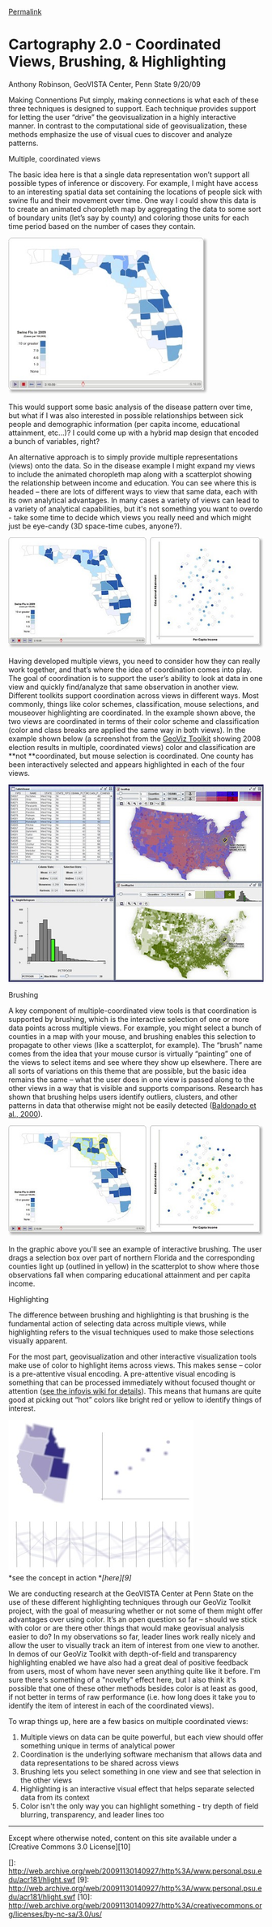 [Permalink](http://web.archive.org/web/20091130140927/http://cartography2.org/Chapters/page14/CoordinatedViews.html "Permalink to Cartography 2.0 - Coordinated Views, Brushing, & Highlighting")

# Cartography 2.0 - Coordinated Views, Brushing, & Highlighting

Anthony Robinson, GeoVISTA Center, Penn State
9/20/09

Making Connentions
Put simply, making connections is what each of these three techniques is designed to support. Each technique provides support for letting the user “drive” the geovisualization in a highly interactive manner. In contrast to the computational side of geovisualization, these methods emphasize the use of visual cues to discover and analyze patterns.

Multiple, coordinated views

The basic idea here is that a single data representation won’t support all possible types of inference or discovery. For example, I might have access to an interesting spatial data set containing the locations of people sick with swine flu and their movement over time. One way I could show this data is to create an animated choropleth map by aggregating the data to some sort of boundary units (let’s say by county) and coloring those units for each time period based on the number of cases they contain.

![CMV_Example_1](cartography2/images/CoordinatedViews/cmv_example_1.jpg)

This would support some basic analysis of the disease pattern over time, but what if I was also interested in possible relationships between sick people and demographic information (per capita income, educational attainment, etc…)? I could come up with a hybrid map design that encoded a bunch of variables, right?

An alternative approach is to simply provide multiple representations (views) onto the data. So in the disease example I might expand my views to include the animated choropleth map along with a scatterplot showing the relationship between income and education. You can see where this is headed – there are lots of different ways to view that same data, each with its own analytical advantages. In many cases a variety of views can lead to a variety of analytical capabilities, but it's not something you want to overdo - take some time to decide which views you really need and which might just be eye-candy (3D space-time cubes, anyone?).

![CMV_Example_2](cartography2/images/CoordinatedViews/cmv_example_2.jpg)  


Having developed multiple views, you need to consider how they can really work together, and that’s where the idea of coordination comes into play. The goal of coordination is to support the user’s ability to look at data in one view and quickly find/analyze that same observation in another view. Different toolkits support coordination across views in different ways. Most commonly, things like color schemes, classification, mouse selections, and mouseover highlighting are coordinated. In the example shown above, the two views are coordinated in terms of their color scheme and classification (color and class breaks are applied the same way in both views). In the example shown below (a screenshot from the [GeoViz Toolkit][3] showing 2008 election results in multiple, coordinated views) color and classification are **not **coordinated, but mouse selection is coordinated. One county has been interactively selected and appears highlighted in each of the four views.

![CMV_Example_GVT_Coordination](cartography2/images/CoordinatedViews/cmv_example_gvt_coordination.jpg)

Brushing  


  
A key component of multiple-coordinated view tools is that coordination is supported by brushing, which is the interactive selection of one or more data points across multiple views. For example, you might select a bunch of counties in a map with your mouse, and brushing enables this selection to propagate to other views (like a scatterplot, for example). The “brush” name comes from the idea that your mouse cursor is virtually “painting” one of the views to select items and see where they show up elsewhere. There are all sorts of variations on this theme that are possible, but the basic idea remains the same – what the user does in one view is passed along to the other views in a way that is visible and supports comparisons. Research has shown that brushing helps users identify outliers, clusters, and other patterns in data that otherwise might not be easily detected ([Baldonado et al., 2000][5]). 

![CMV_Example_3](cartography2/images/CoordinatedViews/cmv_example_3.jpg)  


In the graphic above you'll see an example of interactive brushing. The user drags a selection box over part of northern Florida and the corresponding counties light up (outlined in yellow) in the scatterplot to show where those observations fall when comparing educational attainment and per capita income. 

  
Highlighting  


  
The difference between brushing and highlighting is that brushing is the fundamental action of selecting data across multiple views, while highlighting refers to the visual techniques used to make those selections visually apparent.

For the most part, geovisualization and other interactive visualization tools make use of color to highlight items across views. This makes sense – color is a pre-attentive visual encoding. A pre-attentive visual encoding is something that can be processed immediately without focused thought or attention ([see the infovis wiki for details][7]). This means that humans are quite good at picking out “hot” colors like bright red or yellow to identify things of interest.

![Highlight_Example_1](cartography2/images/CoordinatedViews/highlight_example_1.jpg)  
*see the concept in action **[here][9]*

We are conducting research at the GeoVISTA Center at Penn State on the use of these different highlighting techniques through our GeoViz Toolkit project, with the goal of measuring whether or not some of them might offer advantages over using color. It’s an open question so far – should we stick with color or are there other things that would make geovisual analysis easier to do? In my observations so far, leader lines work really nicely and allow the user to visually track an item of interest from one view to another. In demos of our GeoViz Toolkit with depth-of-field and transparency highlighting enabled we have also had a great deal of positive feedback from users, most of whom have never seen anything quite like it before. I'm sure there's something of a "novelty" effect here, but I also think it's possible that one of these other methods besides color is at least as good, if not better in terms of raw performance (i.e. how long does it take you to identify the item of interest in each of the coordinated views).

To wrap things up, here are a few basics on multiple coordinated views:

1.  Multiple views on data can be quite powerful, but each view should offer something unique in terms of analytical power
2.  Coordination is the underlying software mechanism that allows data and data representations to be shared across views
3.  Brushing lets you select something in one view and see that selection in the other views
4.  Highlighting is an interactive visual effect that helps separate selected data from its context
5.  Color isn't the only way you can highlight something - try depth of field blurring, transparency, and leader lines too

* * *

Except where otherwise noted, content on this site available under a [Creative Commons 3.0 License][10]

 [1]: http://web.archive.org/web/20091130140927im_/http%3A/cartography2.org/Chapters/page14/files/cmv_example_1.jpg
 [2]: http://web.archive.org/web/20091130140927im_/http%3A/cartography2.org/Chapters/page14/files/cmv_example_2.jpg
 [3]: http://web.archive.org/web/20091130140927/http%3A/www.geovista.psu.edu/geoviztoolkit/
 [4]: http://web.archive.org/web/20091130140927im_/http%3A/cartography2.org/Chapters/page14/files/cmv_example_gvt_coordination.jpg
 [5]: /web/20091130140927/http://portal.acm.org/citation.cfm?id=345271
 [6]: http://web.archive.org/web/20091130140927im_/http%3A/cartography2.org/Chapters/page14/files/cmv_example_3.jpg
 [7]: http://web.archive.org/web/20091130140927/http%3A/www.infovis-wiki.net/index.php/Preattentive_processing
 []: http://web.archive.org/web/20091130140927/http%3A/www.personal.psu.edu/acr181/hlight.swf
 [9]: http://web.archive.org/web/20091130140927/http%3A/www.personal.psu.edu/acr181/hlight.swf
 [10]: http://web.archive.org/web/20091130140927/http%3A/creativecommons.org/licenses/by-nc-sa/3.0/us/  